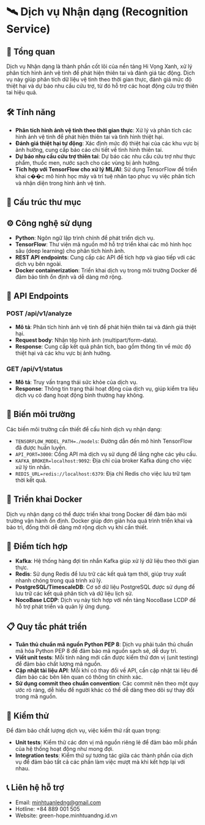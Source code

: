 # 🛰️ Dịch vụ Nhận dạng (Recognition Service)

## 📝 Tổng quan
Dịch vụ Nhận dạng là thành phần cốt lõi của nền tảng Hi Vọng Xanh, xử lý phân tích hình ảnh vệ tinh để phát hiện thiên tai và đánh giá tác động. Dịch vụ này giúp phân tích dữ liệu vệ tinh theo thời gian thực, đánh giá mức độ thiệt hại và dự báo nhu cầu cứu trợ, từ đó hỗ trợ các hoạt động cứu trợ thiên tai hiệu quả.

## 🛠️ Tính năng
- **Phân tích hình ảnh vệ tinh theo thời gian thực**: Xử lý và phân tích các hình ảnh vệ tinh để phát hiện thiên tai và tình hình thiệt hại.
- **Đánh giá thiệt hại tự động**: Xác định mức độ thiệt hại của các khu vực bị ảnh hưởng, cung cấp báo cáo chi tiết về tình hình thiên tai.
- **Dự báo nhu cầu cứu trợ thiên tai**: Dự báo các nhu cầu cứu trợ như thực phẩm, thuốc men, nước sạch cho các vùng bị ảnh hưởng.
- **Tích hợp với TensorFlow cho xử lý ML/AI**: Sử dụng TensorFlow để triển khai c��c mô hình học máy và trí tuệ nhân tạo phục vụ việc phân tích và nhận diện trong hình ảnh vệ tinh.

## 📁 Cấu trúc thư mục

## ⚙️ Công nghệ sử dụng
- **Python**: Ngôn ngữ lập trình chính để phát triển dịch vụ.
- **TensorFlow**: Thư viện mã nguồn mở hỗ trợ triển khai các mô hình học sâu (deep learning) cho phân tích hình ảnh.
- **REST API endpoints**: Cung cấp các API để tích hợp và giao tiếp với các dịch vụ bên ngoài.
- **Docker containerization**: Triển khai dịch vụ trong môi trường Docker để đảm bảo tính ổn định và dễ dàng mở rộng.

## 🔌 API Endpoints

### POST /api/v1/analyze
- **Mô tả**: Phân tích hình ảnh vệ tinh để phát hiện thiên tai và đánh giá thiệt hại.
- **Request body**: Nhận tệp hình ảnh (multipart/form-data).
- **Response**: Cung cấp kết quả phân tích, bao gồm thông tin về mức độ thiệt hại và các khu vực bị ảnh hưởng.

### GET /api/v1/status
- **Mô tả**: Truy vấn trạng thái sức khỏe của dịch vụ.
- **Response**: Thông tin trạng thái hoạt động của dịch vụ, giúp kiểm tra liệu dịch vụ có đang hoạt động bình thường hay không.

## 🌱 Biến môi trường
Các biến môi trường cần thiết để cấu hình dịch vụ nhận dạng:
- `TENSORFLOW_MODEL_PATH=./models`: Đường dẫn đến mô hình TensorFlow đã được huấn luyện.
- `API_PORT=3000`: Cổng API mà dịch vụ sử dụng để lắng nghe các yêu cầu.
- `KAFKA_BROKER=localhost:9092`: Địa chỉ của broker Kafka dùng cho việc xử lý tin nhắn.
- `REDIS_URL=redis://localhost:6379`: Địa chỉ Redis cho việc lưu trữ tạm thời kết quả.

## 🚢 Triển khai Docker

Dịch vụ nhận dạng có thể được triển khai trong Docker để đảm bảo môi trường vận hành ổn định. Docker giúp đơn giản hóa quá trình triển khai và bảo trì, đồng thời dễ dàng mở rộng dịch vụ khi cần thiết.

## 🔗 Điểm tích hợp
- **Kafka**: Hệ thống hàng đợi tin nhắn Kafka giúp xử lý dữ liệu theo thời gian thực.
- **Redis**: Sử dụng Redis để lưu trữ các kết quả tạm thời, giúp truy xuất nhanh chóng trong quá trình xử lý.
- **PostgreSQL/TimescaleDB**: Cơ sở dữ liệu PostgreSQL được sử dụng để lưu trữ các kết quả phân tích và dữ liệu lịch sử.
- **NocoBase LCDP**: Dịch vụ này tích hợp với nền tảng NocoBase LCDP để hỗ trợ phát triển và quản lý ứng dụng.

## 📋 Quy tắc phát triển
- **Tuân thủ chuẩn mã nguồn Python PEP 8**: Dịch vụ phải tuân thủ chuẩn mã hóa Python PEP 8 để đảm bảo mã nguồn sạch sẽ, dễ duy trì.
- **Viết unit tests**: Mỗi tính năng mới cần được kiểm thử đơn vị (unit testing) để đảm bảo chất lượng mã nguồn.
- **Cập nhật tài liệu API**: Mỗi khi có thay đổi về API, cần cập nhật tài liệu để đảm bảo các bên liên quan có thông tin chính xác.
- **Sử dụng commit theo chuẩn convention**: Các commit nên theo một quy ước rõ ràng, dễ hiểu để người khác có thể dễ dàng theo dõi sự thay đổi trong mã nguồn.

## 🧪 Kiểm thử
Để đảm bảo chất lượng dịch vụ, việc kiểm thử rất quan trọng:
- **Unit tests**: Kiểm thử các đơn vị mã nguồn riêng lẻ để đảm bảo mỗi phần của hệ thống hoạt động như mong đợi.
- **Integration tests**: Kiểm thử sự tương tác giữa các thành phần của dịch vụ để đảm bảo tất cả các phần làm việc mượt mà khi kết hợp lại với nhau.
## 📞 Liên hệ hỗ trợ
- Email: minhtuanledng@gmail.com 
- Hotline: +84 889 001 505 
- Website: green-hope.minhtuandng.id.vn

